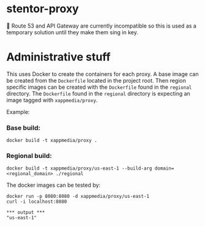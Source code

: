 # stentor-proxy
📣 Route 53 and API Gateway are currently incompatible so this is used as a temporary solution until they make them sing in key.

# Administrative stuff

This uses Docker to create the containers for each proxy.  A base image can be created from the `Dockerfile` located in the project root. Then region specific images can be created with the `Dockerfile` found in the `regional` directory. The `Dockerfile` found in the `regional` directory is expecting an image tagged with `xappmedia/proxy`.



Example:

### Base build:
```
docker build -t xappmedia/proxy .
```

### Regional build:

```
docker build -t xappmedia/proxy/us-east-1 --build-arg domain=<regional_domain> ./regional
```

The docker images can be tested by:

```
docker run -p 8080:8080 -d xappmedia/proxy/us-east-1
curl -i localhost:8080

*** output ***
"us-east-1"
```